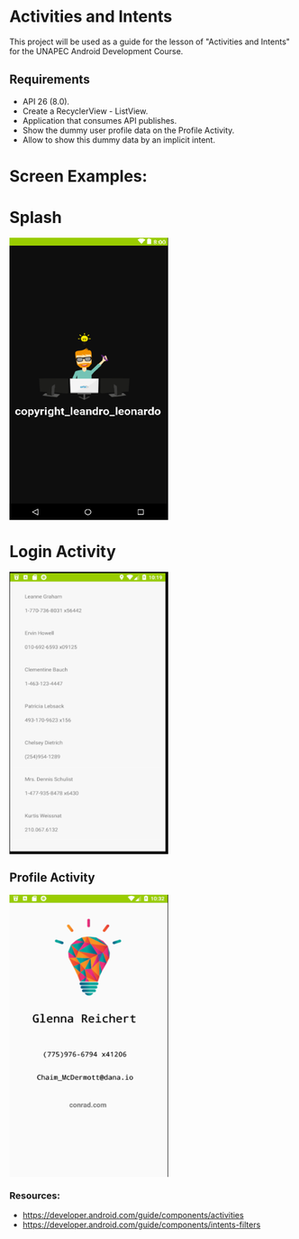 # Activities and Intents 

This project will be used as a guide for the lesson of "Activities and Intents" for the UNAPEC Android Development Course.

## Requirements

+ API 26 (8.0).
+ Create a RecyclerView - ListView.
+ Application that consumes API publishes.
+ Show the dummy user profile data on the Profile Activity.
+ Allow to show this dummy data by an implicit intent.

# Screen Examples:

# Splash
<img src="https://raw.githubusercontent.com/DomRp/RecyclerViewServ/master/ScreentShots/1.PNG" align="center" height="500px" width="282px"/>

# Login Activity
<img src="https://raw.githubusercontent.com/DomRp/RecyclerViewServ/master/ScreentShots/2.PNG" align="center" height="500px" width="282px"/>

## Profile Activity
<img src="ScreentShots/3.PNG" align="center" height="500px" width="282px"/>


### Resources:
+ https://developer.android.com/guide/components/activities
+ https://developer.android.com/guide/components/intents-filters

